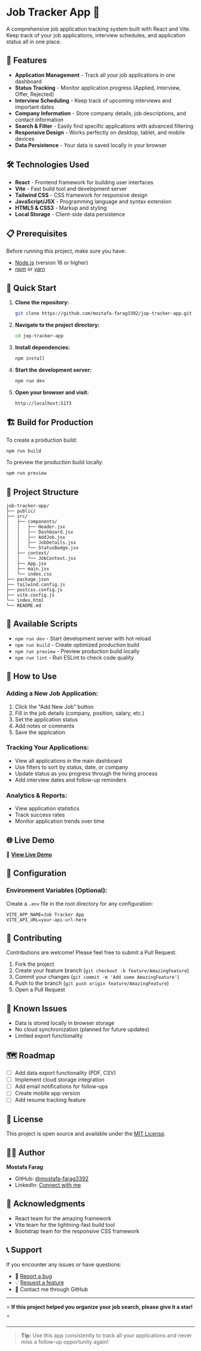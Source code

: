 # Job Tracker App 💼

A comprehensive job application tracking system built with React and Vite. Keep track of your job applications, interview schedules, and application status all in one place.

## 🌟 Features

- **Application Management** - Track all your job applications in one dashboard
- **Status Tracking** - Monitor application progress (Applied, Interview, Offer, Rejected)
- **Interview Scheduling** - Keep track of upcoming interviews and important dates
- **Company Information** - Store company details, job descriptions, and contact information
- **Search & Filter** - Easily find specific applications with advanced filtering
- **Responsive Design** - Works perfectly on desktop, tablet, and mobile devices
- **Data Persistence** - Your data is saved locally in your browser

## 🛠️ Technologies Used

- **React** - Frontend framework for building user interfaces
- **Vite** - Fast build tool and development server
- **Tailwind CSS** - CSS framework for responsive design
- **JavaScript/JSX** - Programming language and syntax extension
- **HTML5 & CSS3** - Markup and styling
- **Local Storage** - Client-side data persistence

## 📋 Prerequisites

Before running this project, make sure you have:

- [Node.js](https://nodejs.org/) (version 16 or higher)
- [npm](https://www.npmjs.com/) or [yarn](https://yarnpkg.com/)

## 🚀 Quick Start

1. **Clone the repository:**
   ```bash
   git clone https://github.com/mostafa-farag3392/jop-tracker-app.git
   ```

2. **Navigate to the project directory:**
   ```bash
   cd jop-tracker-app
   ```

3. **Install dependencies:**
   ```bash
   npm install
   ```

4. **Start the development server:**
   ```bash
   npm run dev
   ```

5. **Open your browser and visit:**
   ```
   http://localhost:5173
   ```

## 🏗️ Build for Production

To create a production build:

```bash
npm run build
```

To preview the production build locally:

```bash
npm run preview
```

## 📁 Project Structure

```
job-tracker-app/
├── public/
├── src/
│   ├── components/
│   │   ├── Header.jsx
│   │   ├── Dashboard.jsx
│   │   ├── AddJob.jsx
│   │   ├── JobDetails.jsx
│   │   └── StatusBadge.jsx
│   ├── context/
│   │   └── JobContext.jsx
│   ├── App.jsx
│   ├── main.jsx
│   └── index.css
├── package.json
├── tailwind.config.js
├── postcss.config.js
├── vite.config.js
└── index.html
└── README.md
```

## 🎯 Available Scripts

- `npm run dev` - Start development server with hot reload
- `npm run build` - Create optimized production build
- `npm run preview` - Preview production build locally
- `npm run lint` - Run ESLint to check code quality

## 📱 How to Use

### Adding a New Job Application:
1. Click the "Add New Job" button
2. Fill in the job details (company, position, salary, etc.)
3. Set the application status
4. Add notes or comments
5. Save the application

### Tracking Your Applications:
- View all applications in the main dashboard
- Use filters to sort by status, date, or company
- Update status as you progress through the hiring process
- Add interview dates and follow-up reminders

### Analytics & Reports:
- View application statistics
- Track success rates
- Monitor application trends over time

## 🌐 Live Demo

🔗 **[View Live Demo](https://your-netlify-url.netlify.app)**

## 🔧 Configuration

### Environment Variables (Optional):
Create a `.env` file in the root directory for any configuration:

```env
VITE_APP_NAME=Job Tracker App
VITE_API_URL=your-api-url-here
```

## 🤝 Contributing

Contributions are welcome! Please feel free to submit a Pull Request.

1. Fork the project
2. Create your feature branch (`git checkout -b feature/AmazingFeature`)
3. Commit your changes (`git commit -m 'Add some AmazingFeature'`)
4. Push to the branch (`git push origin feature/AmazingFeature`)
5. Open a Pull Request

## 🐛 Known Issues

- Data is stored locally in browser storage
- No cloud synchronization (planned for future updates)
- Limited export functionality

## 🗺️ Roadmap

- [ ] Add data export functionality (PDF, CSV)
- [ ] Implement cloud storage integration
- [ ] Add email notifications for follow-ups
- [ ] Create mobile app version
- [ ] Add resume tracking feature

## 📄 License

This project is open source and available under the [MIT License](LICENSE).

## 👨‍💻 Author

**Mostafa Farag**
- GitHub: [@mostafa-farag3392](https://github.com/mostafa-farag3392)
- LinkedIn: [Connect with me](https://linkedin.com/in/your-profile)

## 🙏 Acknowledgments

- React team for the amazing framework
- Vite team for the lightning-fast build tool
- Bootstrap team for the responsive CSS framework

## 📞 Support

If you encounter any issues or have questions:

- 🐛 [Report a bug](https://github.com/mostafa-farag3392/jop-tracker-app/issues)
- 💡 [Request a feature](https://github.com/mostafa-farag3392/jop-tracker-app/issues)
- 📧 Contact me through GitHub

---

⭐ **If this project helped you organize your job search, please give it a star!** ⭐

---

> **Tip:** Use this app consistently to track all your applications and never miss a follow-up opportunity again!
